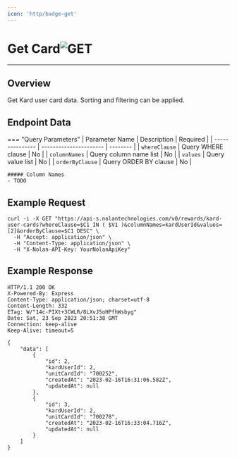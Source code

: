 ```yaml
---
icon: 'http/badge-get'
---
```


<h1 class=article-title>Get Card<img class="article-title-image" src="/assets/images/badge-get.svg" alt="GET"/></h1>

---

## Overview
Get Kard user card data. Sorting and filtering can be applied.

## Endpoint Data
=== "Query Parameters"
    | Parameter Name  | Description            | Required |
    | --------------- | ---------------------- | -------- |
    | `whereClause`   | Query WHERE clause     | No       |
    | `columnNames`   | Query column name list | No       |
    | `values`        | Query value list       | No       |
    | `orderByClause` | Query ORDER BY clause  | No       |

    ##### Column Names
    - TODO


## Example Request
```text
curl -i -X GET "https://api-s.nolantechnologies.com/v0/rewards/kard-user-cards?whereClause=$C1 IN ( $V1 )&columnNames=kardUserId&values=[2]&orderByClause=$C1 DESC" \
  -H "Accept: application/json" \
  -H "Content-Type: application/json" \
  -H "X-Nolan-API-Key: YourNolanApiKey" 
```

## Example Response
```text
HTTP/1.1 200 OK
X-Powered-By: Express
Content-Type: application/json; charset=utf-8
Content-Length: 332
ETag: W/"14c-PIXt+3CWLR/8LXvJ5oHPfhWsbyg"
Date: Sat, 23 Sep 2023 20:51:38 GMT
Connection: keep-alive
Keep-Alive: timeout=5

{
    "data": [
        {
            "id": 2,
            "kardUserId": 2,
            "unitCardId": "700252",
            "createdAt": "2023-02-16T16:31:06.582Z",
            "updatedAt": null
        },
        {
            "id": 3,
            "kardUserId": 2,
            "unitCardId": "700278",
            "createdAt": "2023-02-16T16:33:04.716Z",
            "updatedAt": null
        }
    ]
}
```
